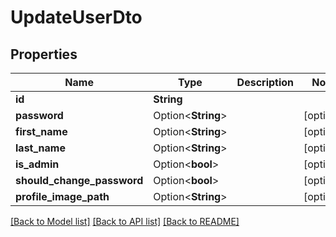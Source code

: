 # UpdateUserDto

## Properties

Name | Type | Description | Notes
------------ | ------------- | ------------- | -------------
**id** | **String** |  | 
**password** | Option<**String**> |  | [optional]
**first_name** | Option<**String**> |  | [optional]
**last_name** | Option<**String**> |  | [optional]
**is_admin** | Option<**bool**> |  | [optional]
**should_change_password** | Option<**bool**> |  | [optional]
**profile_image_path** | Option<**String**> |  | [optional]

[[Back to Model list]](../README.md#documentation-for-models) [[Back to API list]](../README.md#documentation-for-api-endpoints) [[Back to README]](../README.md)


